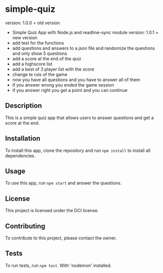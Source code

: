 # simple-quiz
version: 1.0.0 = old version
- Simple Quiz App with Node.js and readline-sync module
version: 1.0.1 = new version
- add test for the functions
- add questions and answers to a json file and randomize the questions and only show 5 questions
- add a score at the end of the quiz
- add a highscore list
- add a best of 3 player list with the score
- change te ruls of the game 
- now you have all questions and you have to answer all of them
- if you answer wrong you ended the game session
- if you answer right you get a point and you can continue

## Description

This is a simple quiz app that allows users to answer questions and get a score at the end.

## Installation

To install this app, clone the repository and run `npm install` to install all dependencies.

## Usage

To use this app, run `npm start` and answer the questions.

## License

This project is licensed under the DCI license.

## Contributing

To contribute to this project, please contact the owner.

## Tests

To run tests, run `npm test`. 
With 'nodemon' installed.